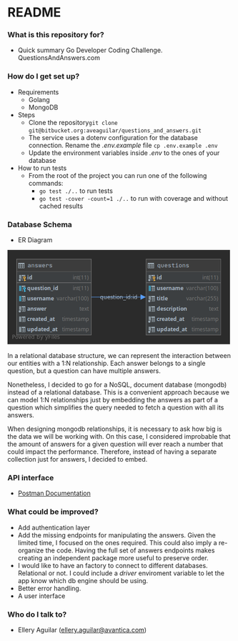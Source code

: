 # README #
### What is this repository for? ###

* Quick summary
Go Developer Coding Challenge. QuestionsAndAnswers.com

### How do I get set up? ###

* Requirements
    * Golang
    * MongoDB
* Steps
    * Clone the repository`git clone git@bitbucket.org:aveaguilar/questions_and_answers.git`
    * The service uses a dotenv configuration for the database connection. 
    Rename the *.env.example* file `cp .env.example .env`
    * Update the environment variables inside *.env* to the ones of your database
* How to run tests
    * From the root of the project you can run one of the following commands:
        * `go test ./..` to run tests
        * `go test -cover -count=1 ./..` to run with coverage and without cached results
### Database Schema ###

* ER Diagram

![Alt text](docs/er_diagram.png)

In a relational database structure, we can represent the interaction between our entities with a 1:N relationship. 
Each answer belongs to a single question, but a question can have multiple answers.

Nonetheless, I decided to go for a NoSQL, document database (mongodb) instead of a relational database. 
This is a convenient approach because we can model 1:N relationships just by embedding the answers as part of a question
which simplifies the query needed to fetch a question with all its answers. 

When designing mongodb relationships, it is necessary to ask how big is the data we will be working with. On this case,
I considered improbable that the amount of answers for a given question will ever reach a number that could impact
the performance. Therefore, instead of having a separate collection just for answers, I decided to embed.

### API interface ###

* [Postman Documentation](https://documenter.getpostman.com/view/6076972/TVK77LTJ)

### What could be improved? ###
* Add authentication layer
* Add the missing endpoints for manipulating the answers. Given the limited time, I focused on the ones required.
This could also imply a re-organize the code. Having the full set of answers endpoints makes creating an independent
package more useful to preserve order.
* I would like to have an factory to connect to different databases. Relational or not. I could include a *driver* enviroment
variable to let the app know which db engine should be using.
* Better error handling.
* A user interface

### Who do I talk to? ###

* Ellery Aguilar (ellery.aguilar@avantica.com)
